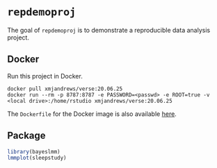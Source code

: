 
<!-- README.md is generated from README.Rmd. Please edit that file -->

# `repdemoproj`

<!-- badges: start -->

<!-- badges: end -->

The goal of `repdemoproj` is to demonstrate a reproducible data analysis
project.

## Docker

Run this project in Docker.

    docker pull xmjandrews/verse:20.06.25
    docker run --rm -p 8787:8787 -e PASSWORD=<passwd> -e ROOT=true -v <local drive>:/home/rstudio xmjandrews/verse:20.06.25

The `Dockerfile` for the Docker image is also available
[here](Dockerfile).

## Package

``` r
library(bayeslmm)
lmmplot(sleepstudy)
```
